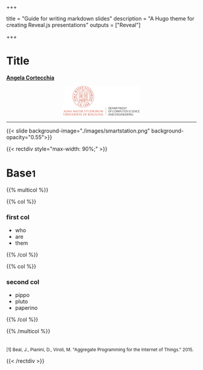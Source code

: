 +++

title = "Guide for writing markdown slides"
description = "A Hugo theme for creating Reveal.js presentations"
outputs = ["Reveal"]

+++

# Title

[**Angela Cortecchia**](mailto:angela.cortecchia@unibo.it)

<div style="text-align: center; width: 100%;">
<img src="example-background.svg" style="width: 40%" />
</div>

--- 

{{< slide background-image="./images/smartstation.png" background-opacity="0.55">}}

{{< rectdiv style="max-width: 90%;" >}}

# Base<small>1</small>

{{% multicol %}}

{{% col %}}

### first col

<ul>
    <li class="fragment" data-fragment-index=0>who</li>
    <li class="fragment" data-fragment-index=1>are</li>
    <li class="fragment" data-fragment-index=2>them</li>
</ul>
{{% /col %}}

{{% col %}}
### second col 

<ul>
    <li class="fragment" data-fragment-index=0>pippo</li>
    <li class="fragment" data-fragment-index=1>pluto</li>
    <li class="fragment" data-fragment-index=2>paperino</li>
</ul>

{{% /col %}}

{{% /multicol %}}


<div>
<small style="text-align: left">
</br>
[1] Beal, J., Pianini, D., Viroli, M. "Aggregate Programming for the Internet of Things." 2015.</br>
</small>
</div>

{{< /rectdiv >}}

